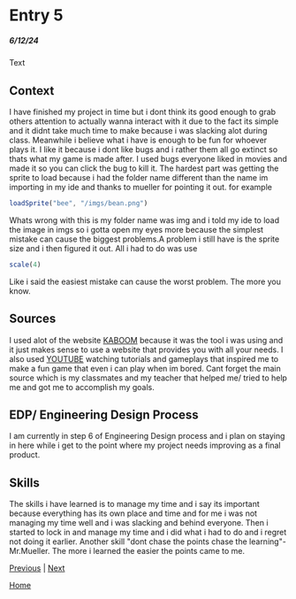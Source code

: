 # Entry 5
##### 6/12/24

Text
## Context
I have finished my project in time but i dont think its good enough to grab others attention to actually wanna interact with it due to the fact its simple and it didnt take much time to make because i was slacking alot during class. Meanwhile i believe what i have is enough to be fun for whoever plays it. I like it because i dont like bugs and i rather them all go extinct so thats what my game is made after. I used bugs everyone liked in movies and made it so you can click the bug to kill it. The hardest part was getting the sprite to load because i had the folder name different than the name im importing in my ide and thanks to mueller for pointing it out. for example
```js
loadSprite("bee", "/imgs/bean.png")
```
Whats wrong with this is my folder name was img and i told my ide to load the image in imgs so i gotta open my eyes more because the simplest mistake can cause the biggest problems.A problem i still have is the sprite size and i then figured it out. All i had to do was use
```js
scale(4)
```
 Like i said the easiest mistake can cause the worst problem. The more you know.
## Sources
I used alot of the website [KABOOM](https://kaboomjs.com/) because it was the tool i was using and it just makes sense to use a website that provides you with all your needs. I also used [YOUTUBE](https://youtube.com) watching tutorials and gameplays that inspired me to make a fun game that even i can play when im bored. Cant forget the main source which is my classmates and my teacher that helped me/ tried to help me and got me to accomplish my goals.


## EDP/ Engineering Design Process
I am currently in step 6 of Engineering Design process and i plan on staying in here while i get to the point where my project needs improving as a final product.

## Skills

The skills i have learned is to manage my time and i say its important because everything has its own place and time and for me i was not managing my time well and i was slacking and behind everyone. Then i started to lock in and manage my time and i did what i had to do and i regret not doing it earlier. Another skill "dont chase the points chase the learning"-Mr.Mueller. The more i learned the easier the points came to me.




[Previous](entry04.md) | [Next](entry06.md)

[Home](../README.md)